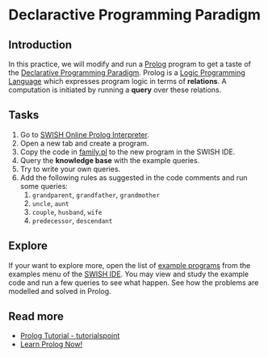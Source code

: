 # Declaractive Programming Paradigm

## Introduction

In this practice, we will modify and run a [Prolog](https://en.wikipedia.org/wiki/Prolog) program to get a taste of the [Declarative Programming Paradigm](https://en.wikipedia.org/wiki/Declarative_programming). Prolog is a [Logic Programming Language](https://en.wikipedia.org/wiki/Logic_programming) which expresses program logic in terms of **relations**. A computation is initiated by running a **query** over these relations.

## Tasks

1. Go to [SWISH Online Prolog Interpreter](https://swish.swi-prolog.org/).
2. Open a new tab and create a program.
3. Copy the code in [family.pl](family.pl) to the new program in the SWISH IDE.
4. Query the **knowledge base** with the example queries.
5. Try to write your own queries.
6. Add the following rules as suggested in the code comments and run some queries:
   1. `grandparent`, `grandfather`, `grandmother`
   2. `uncle`, `aunt`
   3. `couple`, `husband`, `wife`
   4. `predecessor`, `descendant`

## Explore

If your want to explore more, open the list of [example programs](https://swish.swi-prolog.org/example/examples.swinb) from the examples menu of the [SWISH IDE](https://swish.swi-prolog.org/). You may view and study the example code and run a few queries to see what happen. See how the problems are modelled and solved in Prolog.

## Read more

* [Prolog Tutorial - tutorialspoint](https://www.tutorialspoint.com/prolog)
* [Learn Prolog Now!](https://lpn.swi-prolog.org/lpnpage.php?pageid=online)

